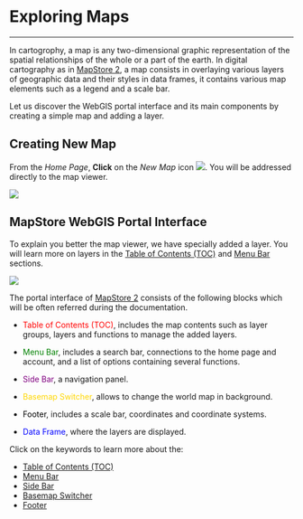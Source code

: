 # Exploring Maps
****************
In cartogrophy, a map is any two-dimensional graphic representation of the spatial relationships of the whole or a part of the earth. In digital cartography as in [MapStore 2](https://mapstore2.geo-solutions.it/mapstore/#/), a map consists in overlaying various layers of geographic data and their styles in data frames, it contains various map elements such as a legend and a scale bar.

Let us discover the WebGIS portal interface and its main components by creating a simple map and adding a layer.  

Creating New Map
----------------

From the *Home Page*, **Click** on the *New Map* icon <img src="img/new-map-icon.png" style="max-width:30px;" />. You will be addressed directly to the map viewer. 

<img src="img/map-viewer.png" style="max-width:600px;" />


MapStore WebGIS Portal Interface
--------------------------------
To explain you better the map viewer, we have specially added a layer. You will learn more on layers in the [Table of Contents (TOC)](toc) and [Menu Bar](menu-bar) sections.  
 
<img src="img/gui.png" style="max-width:px;" />

The portal interface of [MapStore 2](https://mapstore2.geo-solutions.it/mapstore/#/)  consists of the following blocks which will be often referred during the documentation. 

* <span style="color:red">Table of Contents (TOC)</span>, includes the map contents such as layer groups, layers and functions to manage the added layers. 

* <span style="color: green">Menu Bar</span>, includes a search bar, connections to the home page and account, and a list of options containing several functions.

* <span style="color:purple">Side Bar</span>, a navigation panel.

* <span style="color:gold">Basemap Switcher</span>, allows to change the world map in background.

* <span style="color:black">Footer</span>, includes a scale bar, coordinates and coordinate systems.

* <span style="color:blue">Data Frame</span>, where the layers are displayed.

Click on the keywords to learn more about the:
* [Table of Contents (TOC)](toc) 
* [Menu Bar](menu-bar) 
* [Side Bar](side-bar)
* [Basemap Switcher](basemap)
* [Footer](footer)


